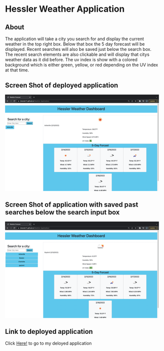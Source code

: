 # Hessler Weather Application

## About 
The application will take a city you search for and display the current weather in the top right box. Below that box the 5 day forecast will be displayed. Recent searches will also be saved just below the search box. The recent search elements are also clickable and will display that citys weather data as it did before. The uv index is show with a colored background which is either green, yellow, or red depending on the UV index at that time. 



## Screen Shot of deployed application
![Alt text](https://github.com/JHESSLER11/Weather-Application/blob/main/assets/images/Screen%20Shot%20page.png)

## Screen Shot of application with saved past searches below the search input box
![Alt text](https://github.com/JHESSLER11/Weather-Application/blob/main/assets/images/Screen%20Shot%20saved.png)

## Link to deployed application
Click [Here!](https://jhessler11.github.io/Weather-Application/) to go to my deloyed application
